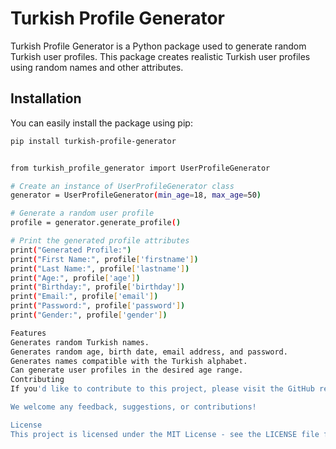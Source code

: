 # Turkish Profile Generator

Turkish Profile Generator is a Python package used to generate random Turkish user profiles. This package creates realistic Turkish user profiles using random names and other attributes.

## Installation

You can easily install the package using pip:

```bash
pip install turkish-profile-generator


from turkish_profile_generator import UserProfileGenerator

# Create an instance of UserProfileGenerator class
generator = UserProfileGenerator(min_age=18, max_age=50)

# Generate a random user profile
profile = generator.generate_profile()

# Print the generated profile attributes
print("Generated Profile:")
print("First Name:", profile['firstname'])
print("Last Name:", profile['lastname'])
print("Age:", profile['age'])
print("Birthday:", profile['birthday'])
print("Email:", profile['email'])
print("Password:", profile['password'])
print("Gender:", profile['gender'])

Features
Generates random Turkish names.
Generates random age, birth date, email address, and password.
Generates names compatible with the Turkish alphabet.
Can generate user profiles in the desired age range.
Contributing
If you'd like to contribute to this project, please visit the GitHub repository: https://github.com/bossturk/turkish-profile-generator

We welcome any feedback, suggestions, or contributions!

License
This project is licensed under the MIT License - see the LICENSE file for details.

